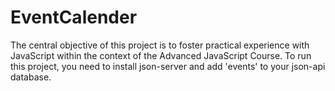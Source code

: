 # EventCalender

The central objective of this project is to foster practical experience with JavaScript within the context of the Advanced JavaScript Course. 
To run this project, you need to install json-server and add 'events' to your json-api database.
